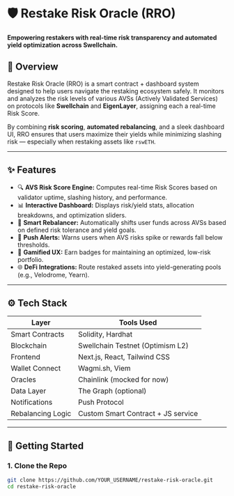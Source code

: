 # 🛡️ Restake Risk Oracle (RRO)

**Empowering restakers with real-time risk transparency and automated yield optimization across Swellchain.**

## 📌 Overview

Restake Risk Oracle (RRO) is a smart contract + dashboard system designed to help users navigate the restaking ecosystem safely. It monitors and analyzes the risk levels of various AVSs (Actively Validated Services) on protocols like **Swellchain** and **EigenLayer**, assigning each a real-time Risk Score.

By combining **risk scoring**, **automated rebalancing**, and a sleek dashboard UI, RRO ensures that users maximize their yields while minimizing slashing risk — especially when restaking assets like `rswETH`.

---

## ✨ Features

- 🔍 **AVS Risk Score Engine:** Computes real-time Risk Scores based on validator uptime, slashing history, and performance.
- 📊 **Interactive Dashboard:** Displays risk/yield stats, allocation breakdowns, and optimization sliders.
- 🤖 **Smart Rebalancer:** Automatically shifts user funds across AVSs based on defined risk tolerance and yield goals.
- 🔔 **Push Alerts:** Warns users when AVS risks spike or rewards fall below thresholds.
- 🧩 **Gamified UX:** Earn badges for maintaining an optimized, low-risk portfolio.
- 🌐 **DeFi Integrations:** Route restaked assets into yield-generating pools (e.g., Velodrome, Yearn).

---

## ⚙️ Tech Stack

| Layer             | Tools Used                         |
| ----------------- | ---------------------------------- |
| Smart Contracts   | Solidity, Hardhat                  |
| Blockchain        | Swellchain Testnet (Optimism L2)   |
| Frontend          | Next.js, React, Tailwind CSS       |
| Wallet Connect    | Wagmi.sh, Viem                     |
| Oracles           | Chainlink (mocked for now)         |
| Data Layer        | The Graph (optional)               |
| Notifications     | Push Protocol                      |
| Rebalancing Logic | Custom Smart Contract + JS service |

---

## 🚀 Getting Started

### 1. Clone the Repo

```bash
git clone https://github.com/YOUR_USERNAME/restake-risk-oracle.git
cd restake-risk-oracle
```
